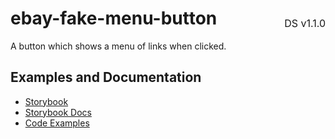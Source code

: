 <h1 style='display: flex; justify-content: space-between; align-items: center;'>
    <span>
        ebay-fake-menu-button
    </span>
    <span style='font-weight: normal; font-size: medium; margin-bottom: -15px;'>
        DS v1.1.0
    </span>
</h1>

A button which shows a menu of links when clicked.

## Examples and Documentation

- [Storybook](https://ebay.github.io/evo-web/ebayui-core/?path=/story/buttons-ebay-fake-menu-button)
- [Storybook Docs](https://ebay.github.io/evo-web/ebayui-core/?path=/docs/buttons-ebay-fake-menu-button)
- [Code Examples](https://github.com/eBay/evo-web/tree/main/packages/ebayui-core/src/components/ebay-fake-menu-button/examples)
